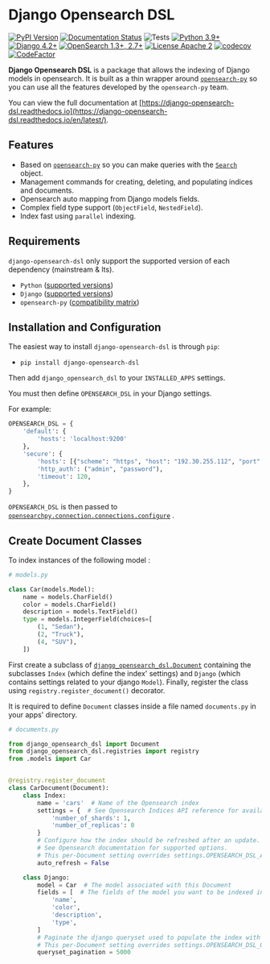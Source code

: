 Django Opensearch DSL
=====================

[![PyPI Version](https://badge.fury.io/py/django-opensearch-dsl.svg)](https://badge.fury.io/py/django-opensearch-dsl)
[![Documentation Status](https://readthedocs.org/projects/django-opensearch-dsl/badge/?version=latest)](https://django-opensearch-dsl.readthedocs.io/en/latest/?badge=latest)
![Tests](https://github.com/Codoc-os/django-opensearch-dsl/workflows/Tests/badge.svg)
[![Python 3.9+](https://img.shields.io/badge/Python-3.9+-brightgreen.svg)](#)
[![Django 4.2+](https://img.shields.io/badge/Django-4.2+-brightgreen.svg)](#)
[![OpenSearch 1.3+, 2.7+](https://img.shields.io/badge/OpenSearch-1.3+-brightgreen.svg)](#)
[![License Apache 2](https://img.shields.io/badge/license-Apache%202-brightgreen.svg)](https://github.com/Codoc-os/django-opensearch-dsl/blob/master/LICENSE)
[![codecov](https://codecov.io/gh/Codoc-os/django-opensearch-dsl/branch/master/graph/badge.svg)](https://codecov.io/gh/Codoc-os/django-opensearch-dsl)
[![CodeFactor](https://www.codefactor.io/repository/github/Codoc-os/django-opensearch-dsl/badge)](https://www.codefactor.io/repository/github/Codoc-os/django-opensearch-dsl)

**Django Opensearch DSL** is a package that allows the indexing of Django models in opensearch. It is built as a thin
wrapper around [`opensearch-py`](https://github.com/opensearch-project/opensearch-py)
so you can use all the features developed by the `opensearch-py` team.

You can view the full documentation
at [https://django-opensearch-dsl.readthedocs.io](https://django-opensearch-dsl.readthedocs.io/en/latest/).

## Features

- Based on [`opensearch-py`](https://github.com/opensearch-project/opensearch-py) so you can make queries with
  the [`Search`](https://elasticsearch-dsl.readthedocs.io/en/latest/search_dsl.html#the-search-object)
  object.
- Management commands for creating, deleting, and populating indices and documents.
- Opensearch auto mapping from Django models fields.
- Complex field type support (`ObjectField`, `NestedField`).
- Index fast using `parallel` indexing.

## Requirements

`django-opensearch-dsl` only support the supported version of each dependency (mainstream & lts).

* `Python` ([supported versions](https://devguide.python.org/versions/))
* `Django` ([supported versions](https://www.djangoproject.com/download/#supported-versions))
* `opensearch-py` ([compatibility matrix](https://github.com/opensearch-project/opensearch-py/blob/main/COMPATIBILITY.md))

## Installation and Configuration

The easiest way to install `django-opensearch-dsl` is through `pip`:

* `pip install django-opensearch-dsl`

Then add `django_opensearch_dsl` to your `INSTALLED_APPS` settings.

You must then define `OPENSEARCH_DSL` in your Django settings.

For example:

```python
OPENSEARCH_DSL = {
    'default': {
        'hosts': 'localhost:9200'
    },
    'secure': {
        'hosts': [{"scheme": "https", "host": "192.30.255.112", "port": 9201}],
        'http_auth': ("admin", "password"),
        'timeout': 120,
    },
}
```

`OPENSEARCH_DSL` is then passed
to [`opensearchpy.connection.connections.configure`](http://elasticsearch-dsl.readthedocs.io/en/stable/configuration.html#multiple-clusters)
.

## Create Document Classes

To index instances of the following model :

```python
# models.py

class Car(models.Model):
    name = models.CharField()
    color = models.CharField()
    description = models.TextField()
    type = models.IntegerField(choices=[
        (1, "Sedan"),
        (2, "Truck"),
        (4, "SUV"),
    ])
```

First create a subclass of [`django_opensearch_dsl.Document`](document.md) containing the subclasses `Index`
(which define the index' settings) and `Django` (which contains settings related to your django `Model`). Finally,
register the class using `registry.register_document()` decorator.

It is required to define `Document` classes inside a file named `documents.py` in your apps' directory.

```python
# documents.py

from django_opensearch_dsl import Document
from django_opensearch_dsl.registries import registry
from .models import Car


@registry.register_document
class CarDocument(Document):
    class Index:
        name = 'cars'  # Name of the Opensearch index
        settings = {  # See Opensearch Indices API reference for available settings
            'number_of_shards': 1,
            'number_of_replicas': 0
        }
        # Configure how the index should be refreshed after an update.
        # See Opensearch documentation for supported options.
        # This per-Document setting overrides settings.OPENSEARCH_DSL_AUTO_REFRESH.
        auto_refresh = False

    class Django:
        model = Car  # The model associated with this Document        
        fields = [  # The fields of the model you want to be indexed in Opensearch
            'name',
            'color',
            'description',
            'type',
        ]
        # Paginate the django queryset used to populate the index with the specified size
        # This per-Document setting overrides settings.OPENSEARCH_DSL_QUERYSET_PAGINATION.
        queryset_pagination = 5000
```
